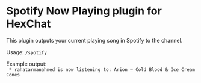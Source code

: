 Spotify Now Playing plugin for HexChat
======================================

This plugin outputs your current playing song in Spotify to the channel.

Usage: ```/spotify```

Example output:  
    ``` * rahatarmanahmed is now listening to: Arion – Cold Blood & Ice Cream Cones```

